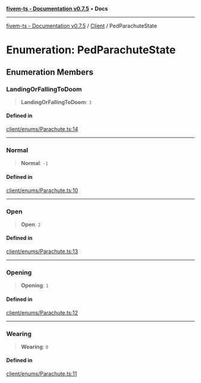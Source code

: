 [**fivem-ts - Documentation v0.7.5**](../../../README.md) • **Docs**

***

[fivem-ts - Documentation v0.7.5](../../../README.md) / [Client](../README.md) / PedParachuteState

# Enumeration: PedParachuteState

## Enumeration Members

### LandingOrFallingToDoom

> **LandingOrFallingToDoom**: `3`

#### Defined in

[client/enums/Parachute.ts:14](https://github.com/Purpose-Dev/fivem-ts/blob/main/src/client/enums/Parachute.ts#L14)

***

### Normal

> **Normal**: `-1`

#### Defined in

[client/enums/Parachute.ts:10](https://github.com/Purpose-Dev/fivem-ts/blob/main/src/client/enums/Parachute.ts#L10)

***

### Open

> **Open**: `2`

#### Defined in

[client/enums/Parachute.ts:13](https://github.com/Purpose-Dev/fivem-ts/blob/main/src/client/enums/Parachute.ts#L13)

***

### Opening

> **Opening**: `1`

#### Defined in

[client/enums/Parachute.ts:12](https://github.com/Purpose-Dev/fivem-ts/blob/main/src/client/enums/Parachute.ts#L12)

***

### Wearing

> **Wearing**: `0`

#### Defined in

[client/enums/Parachute.ts:11](https://github.com/Purpose-Dev/fivem-ts/blob/main/src/client/enums/Parachute.ts#L11)
